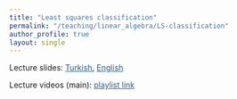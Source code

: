 ```yaml
---
title: "Least squares classification"
permalink: "/teaching/linear_algebra/LS-classification"
author_profile: true
layout: single
---
```


Lecture slides: <a href="https://sirmatel.github.io/assets/files/linear_algebra/LS-siniflandirma.pdf" style="color: #2d5a8c">Turkish</a>, <a href="https://stanford.edu/class/engr108/lectures/14-ls-classification.pdf" style="color: #2d5a8c">English</a>

Lecture videos (main): <a href="https://www.youtube.com/playlist?list=PLrj5Wewrq33bPrTwunMvpN4YKKOjWezQp" style="color: #2d5a8c">playlist link</a>
